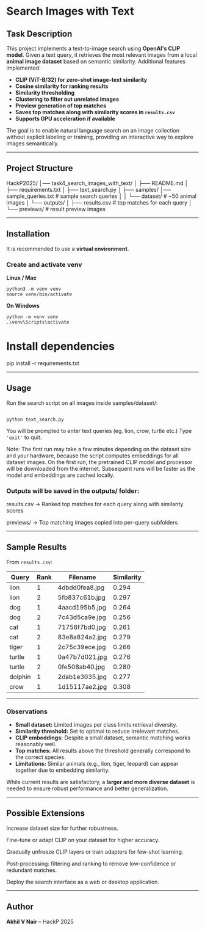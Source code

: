 # Search Images with Text

## Task Description

This project implements a text-to-image search using **OpenAI's CLIP model**. Given a text query, it retrieves the most relevant images from a local **animal image dataset** based on semantic similarity. Additional features implemented:

- **CLIP (ViT-B/32) for zero-shot image-text similarity**
- **Cosine similarity for ranking results**
- **Similarity thresholding**
- **Clustering to filter out unrelated images**
- **Preview generation of top matches**
- **Saves top matches along with similarity scores in `results.csv`**
- **Supports GPU acceleration if available**

The goal is to enable natural language search on an image collection without explicit labeling or training, providing an interactive way to explore images semantically.

---

## Project Structure

HackP2025/
│── task4_search_images_with_text/
│   ├── README.md
│   ├── requirements.txt
│   ├── text_search.py
│   ├── samples/
        │── sample_queries.txt    # sample search queries
│   │   └── dataset/             # ~50 animal images
│   └── outputs/
│       ├── results.csv     # top matches for each query
│       └── previews/       # result preview images

---

## Installation

It is recommended to use a **virtual environment**.

### Create and activate venv

**Linux / Mac**

```
python3 -m venv venv
source venv/bin/activate
```

**On Windows**

```
python -m venv venv
.\venv\Scripts\activate
```

# Install dependencies

pip install -r requirements.txt

---

## Usage

Run the search script on all images inside samples/dataset/:
```

python text_search.py

```

You will be prompted to enter text queries (eg. lion, crow, turtle etc.) Type `'exit'` to quit.

Note: The first run may take a few minutes depending on the dataset size and your hardware, because the script computes embeddings for all dataset images. On the first run, the pretrained CLIP model and processor will be downloaded from the internet. Subsequent runs will be faster as the model and embeddings are cached locally.

### Outputs will be saved in the outputs/ folder:

results.csv → Ranked top matches for each query along with similarity scores

previews/ → Top matching images copied into per-query subfolders

---

## Sample Results

From `results.csv`:

| Query   | Rank | Filename        | Similarity |
| ------- | ---- | --------------- | ---------- |
| lion    | 1    | 4dbdd0fea8.jpg  | 0.294      |
| lion    | 2    | 5fb837c61b.jpg  | 0.297      |
| dog     | 1    | 4aacd195b5.jpg  | 0.264      |
| dog     | 2    | 7c43d5ca9e.jpg  | 0.256      |
| cat     | 1    | 71756f7bd0.jpg  | 0.261      |
| cat     | 2    | 83e8a824a2.jpg  | 0.279      |
| tiger   | 1    | 2c75c39ece.jpg  | 0.266      |
| turtle  | 1    | 0a47b7d021.jpg  | 0.276      |
| turtle  | 2    | 0fe508ab40.jpg  | 0.280      |
| dolphin | 1    | 2dab1e3035.jpg  | 0.277      |
| crow    | 1    | 1d15117ae2.jpg  | 0.308      |


---

### Observations

- **Small dataset:** Limited images per class limits retrieval diversity.
- **Similarity threshold:** Set to optimal to reduce irrelevant matches.
- **CLIP embeddings:** Despite a small dataset, semantic matching works reasonably well.
- **Top matches:** All results above the threshold generally correspond to the correct species.
- **Limitations:** Similar animals (e.g., lion, tiger, leopard) can appear together due to embedding similarity.

While current results are satisfactory, a **larger and more diverse dataset** is needed to ensure robust performance and better generalization.

---

## Possible Extensions

Increase dataset size for further robustness.

Fine-tune or adapt CLIP on your dataset for higher accuracy.

Gradually unfreeze CLIP layers or train adapters for few-shot learning.

Post-processing: filtering and ranking to remove low-confidence or redundant matches.

Deploy the search interface as a web or desktop application.

---

## Author

**Akhil V Nair** – HackP 2025